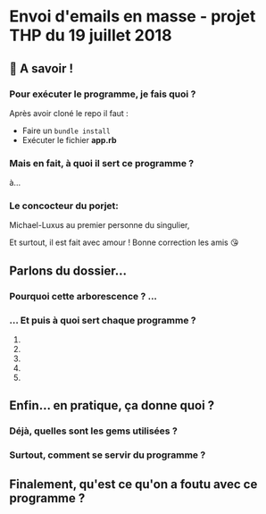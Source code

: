 # Envoi d'emails en masse - projet THP du 19 juillet 2018

## :red_circle: A savoir !

### Pour exécuter le programme, je fais quoi ?

Après avoir cloné  le repo il faut :
- Faire un `bundle install`
- Exécuter le fichier **app.rb**

### Mais en fait, à quoi il sert ce programme ?

à...

### Le concocteur du porjet:

Michael-Luxus au premier personne du singulier,

Et surtout, il est fait avec amour ! Bonne correction les amis :kissing_heart:

## Parlons du dossier...

### Pourquoi cette arborescence ? ...


### ... Et puis à quoi sert chaque programme ?

1.
2.
3.
4.
5.

## Enfin... en pratique, ça donne quoi ?

### Déjà, quelles sont les gems utilisées ?

### Surtout, comment se servir du programme ?

## Finalement, qu'est ce qu'on a foutu avec ce programme ?
